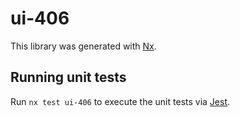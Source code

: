 # ui-406

This library was generated with [Nx](https://nx.dev).

## Running unit tests

Run `nx test ui-406` to execute the unit tests via [Jest](https://jestjs.io).
